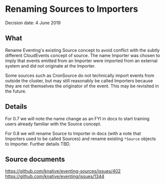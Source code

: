 # Renaming Sources to Importers

Decision date: 4 June 2019

## What

Rename Eventing's existing Source concept to avoid conflict with the subtly
different CloudEvents concept of source. The name Importer was chosen to imply
that events emitted from an Importer were imported from an external system and
did not originate at the Importer.

Some sources such as CronSource do not technically import events from outside
the cluster, but may still reasonably be called Importers because they are not
themselves the originator of the event. This may be revisited in the future.

## Details

For 0.7 we will note the name change as an FYI in docs to start training users
already familiar with the Source concept.

For 0.8 we will rename Source to Importer in docs (with a note that Importers
used to be called Sources) and rename existing `*Source` objects to Importer.
Further details TBD.

## Source documents

https://github.com/knative/eventing-sources/issues/402
https://github.com/knative/eventing/issues/1344
